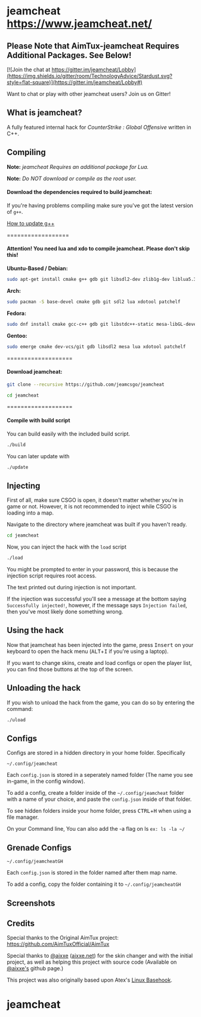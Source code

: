 # jeamcheat https://www.jeamcheat.net/

## Please Note that AimTux-jeamcheat Requires Additional Packages. See Below!
[![Join the chat at https://gitter.im/jeamcheat/Lobby](https://img.shields.io/gitter/room/TechnologyAdvice/Stardust.svg?style=flat-square)](https://gitter.im/jeamcheat/Lobby#)

Want to chat or play with other jeamcheat users? Join us on Gitter!

## What is jeamcheat?

A fully featured internal hack for *CounterStrike : Global Offensive* written in C++.


## Compiling

**Note:** _jeamcheat Requires an additional package for Lua._

**Note:** _Do NOT download or compile as the root user._

#### Download the dependencies required to build jeamcheat:


If you're having problems compiling make sure you've got the latest version of `g++`.

[How to update g++](https://github.com/AimTuxOfficial/AimTux/wiki/Updating-your-compiler)

==================

#### Attention! You need lua and xdo to compile jeamcheat. Please don't skip this!

__Ubuntu-Based / Debian:__
```bash
sudo apt-get install cmake g++ gdb git libsdl2-dev zlib1g-dev liblua5.3 libxdo-dev patchelf
```
__Arch:__
```bash
sudo pacman -S base-devel cmake gdb git sdl2 lua xdotool patchelf
```
__Fedora:__
```bash
sudo dnf install cmake gcc-c++ gdb git libstdc++-static mesa-libGL-devel SDL2-devel zlib-devel lua-devel libX11-devel libxdo-devel patchelf
```

__Gentoo:__
```bash
sudo emerge cmake dev-vcs/git gdb libsdl2 mesa lua xdotool patchelf
```
===================

#### Download jeamcheat:

```bash
git clone --recursive https://github.com/jeamcsgo/jeamcheat
```

```bash
cd jeamcheat
```

===================


#### Compile with build script

You can build easily with the included build script.
```bash
./build
```
You can later update with
```bash
./update
```

## Injecting

First of all, make sure CSGO is open, it doesn't matter whether you're in game or not. However, it is not recommended to inject while CSGO is loading into a map.

Navigate to the directory where jeamcheat was built if you haven't ready.

```bash
cd jeamcheat
```

Now, you can inject the hack with the `load` script

```bash
./load
```

You might be prompted to enter in your password, this is because the injection script requires root access.

The text printed out during injection is not important.

If the injection was successful you'll see a message at the bottom saying `Successfully injected!`, however, if the message says `Injection failed`, then you've most likely done something wrong.


## Using the hack

Now that jeamcheat has been injected into the game, press <kbd>Insert</kbd> on your keyboard to open the hack menu (<kbd>ALT</kbd>+<kbd>I</kbd> if you're using a laptop).

If you want to change skins, create and load configs or open the player list, you can find those buttons at the top of the screen.

## Unloading the hack

If you wish to unload the hack from the game, you can do so by entering the command:

```bash
./uload
```

## Configs

Configs are stored in a hidden directory in your home folder. Specifically

```
~/.config/jeamcheat
```

Each `config.json` is stored in a seperately named folder (The name you see in-game, in the config window).

To add a config, create a folder inside of the `~/.config/jeamcheat` folder with a name of your choice, and paste the `config.json` inside of that folder.

To see hidden folders inside your home folder, press <kbd>CTRL</kbd>+<kbd>H</kbd> when using a file manager.

On your Command line, You can also add the -a flag on ls     `ex: ls -la ~/`

## Grenade Configs

```
~/.config/jeamcheatGH
```

Each `config.json` is stored in the folder named after them map name.

To add a config, copy the folder containing it to `~/.config/jeamcheatGH`


## Screenshots

## Credits
Special thanks to the Original AimTux project: https://github.com/AimTuxOfficial/AimTux

Special thanks to [@aixxe](http://www.github.com/aixxe/) ([aixxe.net](http://www.aixxe.net)) for the skin changer and with the initial project, as well as helping this project with source code (Available on [@aixxe's](http://www.github.com/aixxe/) github page.)

This project was also originally based upon Atex's [Linux Basehook](http://unknowncheats.me/forum/counterstrike-global-offensive/181878-linux-basehook.html).
# jeamcheat

